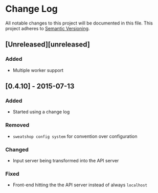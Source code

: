 # Change Log
All notable changes to this project will be documented in this file.
This project adheres to [Semantic Versioning](http://semver.org/).

## [Unreleased][unreleased]
### Added
- Multiple worker support

## [0.4.10] - 2015-07-13
### Added
- Started using a change log

### Removed
- `sweatshop config system` for convention over configuration

### Changed
- Input server being transformed into the API server

### Fixed
- Front-end hitting the the API server instead of always `localhost`

[0.4.9 and previous]: https://github.com/jscott/robot_sweatshop/compare/0.1.0...0.4.9
